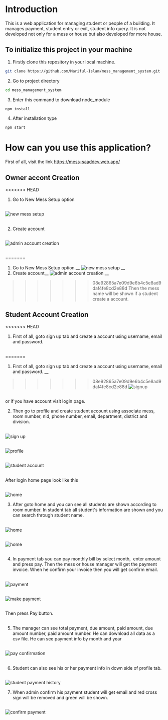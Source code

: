 # Introduction

This is a web application for managing student or people of a building. It manages payment, student entry or exit, student info query. It is not developed not only for a mess or house but also developed for more house. 


## To initialize this project in your machine

1. Firstly clone this repository in your local machine.
``` sh
git clone https://github.com/Mariful-Islam/mess_management_system.git
```
2. Go to project directory
``` sh
cd mess_management_system
```
3. Enter this command to download node_module

``` sh
npm install
```
4. After installation type
``` sh 
npm start
```

# How can you use this application?

First of all, visit the link https://mess-saaddev.web.app/



## Owner accont Creation

<<<<<<< HEAD
1. Go to New Mess Setup option 
##
![new mess setup](https://i.ibb.co/VMNbV3V/Capture11.png)
##
2. Create account
##
![admin account creation](https://i.ibb.co/2t7NtCp/Capturedfa.png)
##
=======
1. Go to New Mess Setup option __
![new mess setup](https://i.ibb.co/VMNbV3V/Capture11.png) __
2. Create account__
![admin account creation](https://i.ibb.co/2t7NtCp/Capturedfa.png) __

>>>>>>> 08e92865a7e09d9e6b4c5e8ad9daf4fe8cd2e88d
Then the mess name will be shown if a student create a account.



## Student Account Creation

<<<<<<< HEAD
1. First of all, goto sign up tab and create a account using username, email and password.
##
=======
1. First of all, goto sign up tab and create a account using username, email and password. __

>>>>>>> 08e92865a7e09d9e6b4c5e8ad9daf4fe8cd2e88d
![signup](https://i.ibb.co/GPcHLyV/sign-up.png) 
##
or if you have account visit login page.

2. Then go to profile and create student account using associate mess, room number, nid, phone number, email, department, district and division. 
##
![sign up](https://i.ibb.co/NW85QWw/profile.png) 
##
![profile](https://i.ibb.co/7N7LdTF/profile.png)
##
![student account](https://i.ibb.co/8XJZt8k/student-account.png)
##

After login home page look like this 
##
![home](https://i.ibb.co/b583M3N/home.png)

3. After goto home and you can see all students are shown according to room number. In student tab all student's information are shown and you can search through student name. 
##
![home](https://i.ibb.co/b583M3N/home.png)
##
![home](https://i.ibb.co/xs1wrCy/s.png)
##
4. In payment tab you can pay monthly bill by select month,  enter amount and press pay. Then the mess or house manager will get the payment invoice. When he confirm your invoice then you will get confirm email.
##
![payment](https://i.ibb.co/1MG3zc4/payment.png)
##
![make payment](https://i.ibb.co/yFmqPqH/m-p.png)
##
Then press Pay button.
##
5. The manager can see total payment, due amount, paid amount, due amount number, paid amount number. He can download all data as a csv file. He can see payment info by month and year
##
![pay confirmation](https://i.ibb.co/j68DtGc/pay-con1.png)
##
6. Student can also see his or her payment info in down side of profile tab.
##
![student payment history](https://i.ibb.co/px3W140/student-pay-his.png)

7. When admin confirm his payment student will get email and red cross sign will be removed and green will be shown.
##
![confirm payment ](https://i.ibb.co/njB77r2/con1.png)
